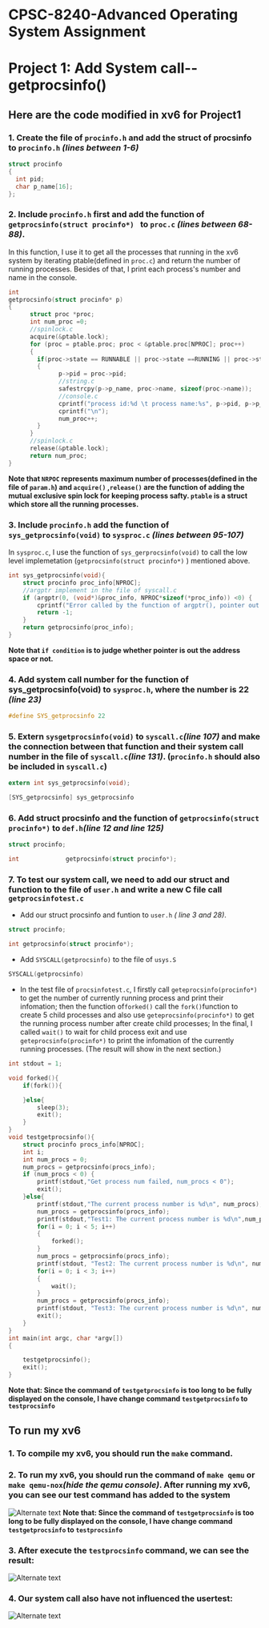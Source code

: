 CPSC-8240-Advanced Operating System Assignment
================================================
# Project 1: Add System call--getprocsinfo()


## Here are the code modified in xv6 for Project1

### 1. Create the file of `procinfo.h` and add the struct of procsinfo to `procinfo.h` *(lines between 1-6)*

```c
struct procinfo
{
  int pid;
  char p_name[16];
};
```
### 2. Include `procinfo.h` first and add the function of `getprocsinfo(struct procinfo*) ` to `proc.c`  *(lines between 68-88)*. 
In this function,  I use it to get all the processes that running in the xv6 system by iterating ptable(defined in `proc.c`) and return the number of running processes. Besides of that, I print each process's number and name in the console.


```c
int 
getprocsinfo(struct procinfo* p)
{
	  struct proc *proc;
	  int num_proc =0;
	  //spinlock.c
	  acquire(&ptable.lock);
	  for (proc = ptable.proc; proc < &ptable.proc[NPROC]; proc++)
	  {
	    if(proc->state == RUNNABLE || proc->state ==RUNNING || proc->state == SLEEPING)
	    {
		      p->pid = proc->pid;
		      //string.c
		      safestrcpy(p->p_name, proc->name, sizeof(proc->name));
		      //console.c
		      cprintf("process id:%d \t process name:%s", p->pid, p->p_name);
		      cprintf("\n");
		      num_proc++;
	    }
	  }
	  //spinlock.c
	  release(&ptable.lock);
	  return num_proc;
}  
```
		
**Note that `NRPOC` represents maximum number of processes(defined in the file of `param.h`)  and `acquire()` ,`release()` are the function of adding the mutual exclusive spin lock for keeping process safty. `ptable` is a struct which store all the running processes.**

### 3. Include `procinfo.h` add the function of `sys_getprocsinfo(void)` to `sysproc.c` *(lines between 95-107)*
In `sysproc.c`, I use the function of `sys_gerprocsinfo(void)` to call the low level implemetation (`getprocsinfo(struct procinfo*)` ) mentioned above.
	
```c
int sys_getprocsinfo(void){
	struct procinfo proc_info[NPROC];  
	//argptr implement in the file of syscall.c
	if (argptr(0, (void*)&proc_info, NPROC*sizeof(*proc_info)) <0) {
		cprintf("Error called by the function of argptr(), pointer out of the address space");
		return -1;
	}
	return getprocsinfo(proc_info);
}
```
**Note that `if condition` is to judge whether pointer is out the address space or not.**
	

### 4. Add system call number for the function of sys_getprocsinfo(void) to `sysproc.h`, where the number is 22 *(line 23)*
```c
#define SYS_getprocsinfo 22	
```

### 5. Extern `sysgetprocsinfo(void)` to `syscall.c`*(line 107)* and make the connection between that function and their system call number in the file of `syscall.c`*(line 131)*. (`procinfo.h` should also be included in `syscall.c`)

```c
extern int sys_getprocsinfo(void);
```

```c
[SYS_getprocsinfo] sys_getprocsinfo
```


### 6. Add struct procsinfo and the function of `getprocsinfo(struct procinfo*)` to `def.h`*(line 12 and line 125)*

```c
struct procinfo;
```

```c
int             getprocsinfo(struct procinfo*);
```

### 7. To test our system call, we need to add our struct and function to the file of `user.h` and write a new C file call `getprocsinfotest.c`
- Add our struct procsinfo and funtion to `user.h` *( line 3 and 28)*.

```c
struct procinfo;
```
```c
int getprocsinfo(struct procinfo*);
```

- Add `SYSCALL(getprocsinfo)` to the file of `usys.S`

```c
SYSCALL(getprocsinfo)
```

- In the test file of `procsinfotest.c`,   I firstly  call `geteprocsinfo(procinfo*)` to get the number of currently running process and print their infomation; then the function of`forked()` call the `fork()`function to create 5 child processes and also use `geteprocsinfo(procinfo*)` to get the running process number after create child processes; In the final,  I called `wait()` to wait for child process exit and use `geteprocsinfo(procinfo*)` to print the infomation of the currently running processes. (The result will show in the next section.)

```c
int stdout = 1;

void forked(){
    if(fork()){

    }else{
        sleep(3);
        exit();
    }
}
void testgetprocsinfo(){
    struct procinfo procs_info[NPROC];
    int i;
    int num_procs = 0;
    num_procs = getprocsinfo(procs_info);
    if (num_procs < 0) {
        printf(stdout,"Get process num failed, num_procs < 0");
        exit();
    }else{
        printf(stdout,"The current process number is %d\n", num_procs);
        num_procs = getprocsinfo(procs_info);
        printf(stdout,"Test1: The current process number is %d\n",num_procs);
        for(i = 0; i < 5; i++)
        {
            forked();
        }
        num_procs = getprocsinfo(procs_info);
        printf(stdout, "Test2: The current process number is %d\n", num_procs);
        for(i = 0; i < 3; i++)
        {
            wait();
        }
        num_procs = getprocsinfo(procs_info);
        printf(stdout, "Test3: The current process number is %d\n", num_procs);
        exit();
    }
}
int main(int argc, char *argv[])
{

    testgetprocsinfo();
    exit();
}
```
**Note that: Since the command of `testgetprocsinfo` is too long to be fully displayed on the console, I have change command `testgetprocsinfo` to `testprocsinfo`**


## To run my xv6

### 1. To compile my xv6, you should run the `make` command.

### 2. To run my xv6, you should run the command of `make qemu` or `make qemu-nox`*(hide the qemu console)*. After running my xv6, you can see our test command has added to the system

![Alternate text](ls.png)
**Note that: Since the command of `testgetprocsinfo` is too long to be fully displayed on the console, I have change command `testgetprocsinfo` to `testprocsinfo`**


### 3. After execute the `testprocsinfo` command, we can see the result:
![Alternate text](result_for_testprocsinfo.png)


### 4. Our system call also have not influenced the usertest:
![Alternate text](passed_usertest.png)